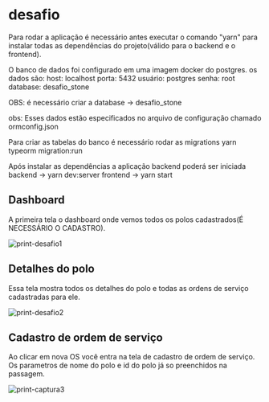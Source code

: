 # desafio
Para rodar a aplicação é necessário antes executar o comando "yarn" para instalar todas as dependências do projeto(válido para o backend e o frontend).

O banco de dados foi configurado em uma imagem docker do postgres. os dados são:
host: localhost
porta: 5432
usuário: postgres
senha: root
database: desafio_stone

OBS: é necessário criar a database -> desafio_stone

obs: Esses dados estão especificados no arquivo de configuração chamado ormconfig.json

Para criar as tabelas do banco é necessário rodar as migrations
yarn typeorm migration:run


Após instalar as dependências a aplicação backend poderá ser iniciada
backend -> yarn dev:server
frontend -> yarn start

<h2>Dashboard</h2>
<p>A primeira tela  o dashboard onde vemos todos os polos cadastrados(É NECESSÁRIO O CADASTRO).</p>

![print-desafio1](https://user-images.githubusercontent.com/33499163/92421182-b0404800-f14d-11ea-9eb5-068ab8a649a3.png)


<h2>Detalhes do polo</h2>
<p>Essa tela mostra todos os detalhes do polo e todas as ordens de serviço cadastradas para ele.</p>

![print-desafio2](https://user-images.githubusercontent.com/33499163/92421192-ba624680-f14d-11ea-9363-070958480f76.png)

<h2>Cadastro de ordem de serviço</h2>
<p>Ao clicar em nova OS você entra na tela de cadastro de ordem de serviço. Os parametros de nome do polo e id do polo já so preenchidos na passagem.</p>
  
![print-captura3](https://user-images.githubusercontent.com/33499163/92421199-c1895480-f14d-11ea-80f9-df32f9040280.png)



